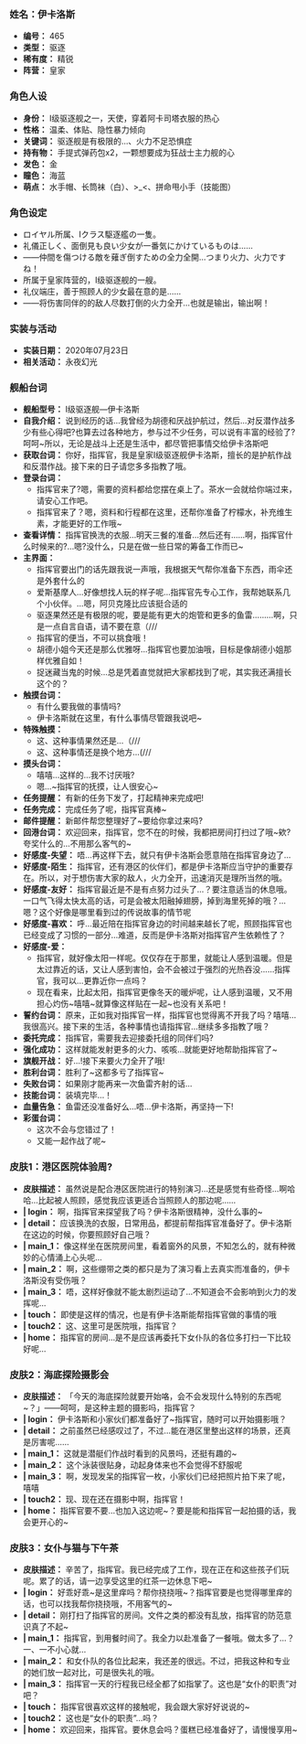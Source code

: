 ### 姓名：伊卡洛斯
* **编号：** 465
* **类型：** 驱逐
* **稀有度：** 精锐
* **阵营：** 皇家


### 角色人设
* **身份：** I级驱逐舰之一，天使，穿着阿卡司塔衣服的热心
* **性格：** 温柔、体贴、隐性暴力倾向
* **关键词：** 驱逐舰是有极限的…、火力不足恐惧症
* **持有物：** 手提式弹药包x2，一颗想要成为狂战士主力舰的心
* **发色：** 金
* **瞳色：** 海蓝
* **萌点：** 水手帽、长筒袜（白）、>_<、拼命甩小手（技能图）


### 角色设定
* ロイヤル所属、Iクラス駆逐艦の一隻。
* 礼儀正しく、面倒見も良い少女が一番気にかけているものは……
* ――仲間を傷つける敵を薙ぎ倒すための全力全開…つまり火力、火力ですね！
* 所属于皇家阵营的，I级驱逐舰的一艘。
* 礼仪端庄，善于照顾人的少女最在意的是……
* ――将伤害同伴的的敌人尽数打倒的火力全开…也就是输出，输出啊！


### 实装与活动
* **实装日期：** 2020年07月23日
* **相关活动：** 永夜幻光


### 舰船台词
* **舰船型号：** I级驱逐舰—伊卡洛斯
* **自我介绍：** 说到经历的话…我曾经为胡德和厌战护航过，然后…对反潜作战多少有些心得吧?也算去过各种地方，参与过不少任务，可以说有丰富的经验了?呵呵~所以，无论是战斗上还是生活中，都尽管把事情交给伊卡洛斯吧
* **获取台词：** 你好，指挥官，我是皇家I级驱逐舰伊卡洛斯，擅长的是护航作战和反潜作战。接下来的日子请您多多指教了哦。
* **登录台词：**
  * 指挥官来了?嗯，需要的资料都给您摆在桌上了。茶水一会就给你端过来，请安心工作吧。
  * 指挥官来了？嗯，资料和行程都在这里，还帮你准备了柠檬水，补充维生素，才能更好的工作哦~
* **查看详情：** 指挥官换洗的衣服…明天三餐的准备…然后还有……啊，指挥官什么时候来的?…嗯?没什么，只是在做一些日常的筹备工作而已~
* **主界面：**
  * 指挥官要出门的话先跟我说一声哦，我根据天气帮你准备下东西，雨伞还是外套什么的
  * 爱斯基摩人…好像想找人玩的样子呢…指挥官先专心工作，我帮她联系几个小伙伴。…嗯，阿贝克隆比应该挺合适的
  * 驱逐果然还是有极限的呢，要是能有更大的炮管和更多的鱼雷………啊，只是一点自言自语，请不要在意（///
  * 指挥官的便当，不可以挑食哦！
  * 胡德小姐今天还是那么优雅呀…指挥官也要加油哦，目标是像胡德小姐那样优雅自如！
  * 捉迷藏当鬼的时候…总是凭着直觉就把大家都找到了呢，其实我还满擅长这个的？
* **触摸台词：**
  * 有什么要我做的事情吗?
  * 伊卡洛斯就在这里，有什么事情尽管跟我说吧~
* **特殊触摸：**
  * 这、这种事情果然还是…（///
  * 这、这种事情还是换个地方…(///
* **摸头台词：**
  * 嘻嘻…这样的…我不讨厌哦?
  * 嗯…~指挥官的抚摸，让人很安心~
* **任务提醒：** 有新的任务下发了，打起精神来完成吧!
* **任务完成：** 完成任务了呢，指挥官真棒~
* **邮件提醒：** 新邮件帮您整理好了~要给你拿过来吗?
* **回港台词：** 欢迎回来，指挥官，您不在的时候，我都把房间打扫过了哦~欸?夸奖什么的…不用那么客气的~
* **好感度-失望：** 唔…再这样下去，就只有伊卡洛斯会愿意陪在指挥官身边了…
* **好感度-陌生：** 指挥官，还有港区的伙伴们，都是伊卡洛斯应当守护的重要存在。所以，对于想伤害大家的敌人，火力全开，迅速消灭是理所当然的哦。
* **好感度-友好：** 指挥官最近是不是有点努力过头了…？要注意适当的休息哦。一口气飞得太快太高的话，可是会被太阳融掉翅膀，掉到海里死掉的哦？…嗯？这个好像是哪里看到过的传说故事的情节呢
* **好感度-喜欢：** 呼…最近陪在指挥官身边的时间越来越长了呢，照顾指挥官也已经变成了习惯的一部分…难道，反而是伊卡洛斯对指挥官产生依赖性了？
* **好感度-爱：**
  * 指挥官，就好像太阳一样呢。仅仅存在于那里，就能让人感到温暖。但是太过靠近的话，又让人感到害怕，会不会被过于强烈的光热吞没……指挥官，我可以…更靠近你一点吗？
  * 现在看来，比起太阳，指挥官更像冬天的暖炉呢，让人感到温暖，又不用担心灼伤~嘻嘻~就算像这样贴在一起~也没有关系吧！
* **誓约台词：** 原来，正如我对指挥官一样，指挥官也觉得离不开我了吗？嘻嘻…我很高兴。接下来的生活，各种事情也请指挥官…继续多多指教了哦？
* **委托完成：** 指挥官，需要我去迎接委托组的同伴们吗?
* **强化成功：** 这样就能发射更多的火力、咳咳…就能更好地帮助指挥官了~
* **旗舰开战：** 好…!接下来要火力全开了哦!
* **胜利台词：** 胜利了~这都多亏了指挥官~
* **失败台词：** 如果刚才能再来一次鱼雷齐射的话…
* **技能台词：** 装填完毕…！
* **血量告急：** 鱼雷还没准备好么…唔…伊卡洛斯，再坚持一下!
* **彩蛋台词：**
  * 这次不会与您错过了！
  * 又能一起作战了呢~


### 皮肤1：港区医院体验周?
* **皮肤描述：** 虽然说是配合港区医院进行的特别演习…还是感觉有些奇怪…啊哈哈…比起被人照顾，感觉我应该更适合当照顾人的那边呢……
* **| login：** 啊，指挥官来探望我了吗？伊卡洛斯很精神，没什么事的~
* **| detail：** 应该换洗的衣服，日常用品，都提前帮指挥官准备好了。伊卡洛斯在这边的时候，你要照顾好自己哦？
* **| main_1：** 像这样坐在医院房间里，看着窗外的风景，不知怎么的，就有种微妙的心情涌上心头呢…
* **| main_2：** 啊，这些绷带之类的都只是为了演习看上去真实而准备的，伊卡洛斯没有受伤哦？
* **| main_3：** 唔，这样好像就不能太剧烈运动了…不知道会不会影响到火力的发挥呢…
* **| touch：** 即使是这样的情况，也是有伊卡洛斯能帮指挥官做的事情的哦
* **| touch2：** 这、这里可是医院哦，指挥官？
* **| home：** 指挥官的房间…是不是应该再委托下女仆队的各位多打扫一下比较好呢…


### 皮肤2：海底探险摄影会
* **皮肤描述：** 「今天的海底探险就要开始咯，会不会发现什么特别的东西呢~？」——呵呵，是这种主题的摄影吗，指挥官？
* **| login：** 伊卡洛斯和小家伙们都准备好了~指挥官，随时可以开始摄影哦？
* **| detail：** 之前虽然已经感叹过了，不过…能在港区里整出这样的场景，还真是厉害呢……
* **| main_1：** 这就是潜艇们作战时看到的风景吗，还挺有趣的~
* **| main_2：** 这个泳装很贴身，动起身体来也不会觉得不舒服呢
* **| main_3：** 啊，发现发呆的指挥官一枚，小家伙们已经把照片拍下来了呢，嘻嘻
* **| touch2：** 现、现在还在摄影中啊，指挥官！
* **| home：** 指挥官要不要…也加入这边呢~？要是能和指挥官一起拍摄的话，我会更开心的~


### 皮肤3：女仆与猫与下午茶
* **皮肤描述：** 辛苦了，指挥官。我已经完成了工作，现在正在和这些孩子们玩呢。累了的话，请一边享受这里的红茶一边休息下吧~
* **| login：** 好乖好乖~是这里痒吗？帮你挠挠哦~？指挥官要是也觉得哪里痒的话，也可以找我帮你挠挠哦，不用客气的~
* **| detail：** 刚打扫了指挥官的房间。文件之类的都没有乱放，指挥官的防范意识真了不起~
* **| main_1：** 指挥官，到用餐时间了。我全力以赴准备了一餐哦。做太多了…？一、一不小心就…
* **| main_2：** 和女仆队的各位比起来，我还差的很远。不过，把我这种和专业的她们放一起对比，可是很失礼的哦。
* **| main_3：** 指挥官一天的行程我已经全都了如指掌了。这也是“女仆的职责”对吧？
* **| touch：** 指挥官很喜欢这样的接触呢，我会跟大家好好说说的~
* **| touch2：** 这也是“女仆的职责”…吗？
* **| home：** 欢迎回来，指挥官。要休息会吗？蛋糕已经准备好了，请慢慢享用~
